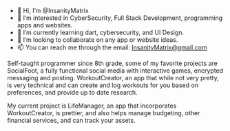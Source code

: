 - 👋 Hi, I’m @InsanityMatrix
- 👀 I’m interested in CyberSecurity, Full Stack Development, programming apps and websites.
- 🌱 I’m currently learning dart, cybersecurity, and UI Design.
- 💞️ I’m looking to collaborate on any app or website ideas.
- 📫 You can reach me through the email: InsanityMatrix@gmail.com

Self-taught programmer since 8th grade, some of my favorite projects are SocialFoot, a fully functional social media with interactive games, encrypted messaging and posting. WorkoutCreator, an app that while not very pretty, is very technical and can create and log workouts for you based on preferences, and provide up to date research.

My current project is LifeManager, an app that incorporates WorkoutCreator, is prettier, and also helps manage budgeting, other financial services, and can track your assets.
<!---
InsanityMatrix/InsanityMatrix is a ✨ special ✨ repository because its `README.md` (this file) appears on your GitHub profile.
You can click the Preview link to take a look at your changes.
--->
